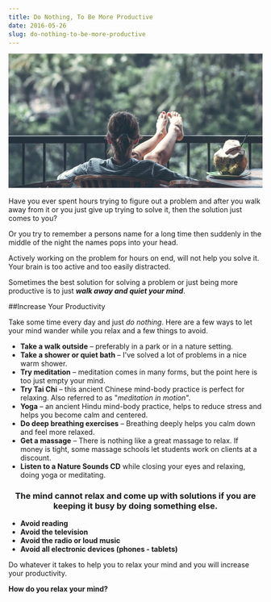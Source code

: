 ```yaml
---
title: Do Nothing, To Be More Productive
date: 2016-05-26
slug: do-nothing-to-be-more-productive
---
```


![Productive Relaxing](productive-relaxing.jpg)

Have you ever spent hours trying to figure out a problem and after you walk away from it or you just give up trying to solve it, then the solution just comes to you?

Or you try to remember a persons name for a long time then suddenly in the middle of the night the names pops into your head.

Actively working on the problem for hours on end, will not help you solve it. Your brain is too active and too easily distracted.

Sometimes the best solution for solving a problem or just being more productive is to just __*walk away and quiet your mind*__.

##Increase Your Productivity

Take some time every day and just *do nothing*. Here are a few ways to let your mind wander while you relax and a few things to avoid.

* __Take a walk outside__ – preferably in a park or in a nature setting.
* __Take a shower or quiet bath__ – I've solved a lot of problems in a nice warm shower.
* __Try meditation__ – meditation comes in many forms, but the point here is too just empty your mind.
* __Try Tai Chi__ – this ancient Chinese mind-body practice is perfect for relaxing. Also referred to as "*meditation in motion*".
* __Yoga__ – an ancient Hindu mind-body practice, helps to reduce stress and helps you become calm and centered.
* __Do deep breathing exercises__ – Breathing deeply helps you calm down and feel more relaxed.
* __Get a massage__ – There is nothing like a great massage to relax. If money is tight, some massage schools let students work on clients at a discount.
* __Listen to a Nature Sounds CD__ while closing your eyes and relaxing, doing yoga or meditating.

<h3 style="text-align: center;">The mind cannot relax and come up with solutions if you are keeping it busy by doing something else.</h3>

* __Avoid reading__
* __Avoid the television__
* __Avoid the radio or loud music__
* __Avoid all electronic devices (phones - tablets)__

Do whatever it takes to help you to relax your mind and you will increase your productivity.

__How do you relax your mind?__